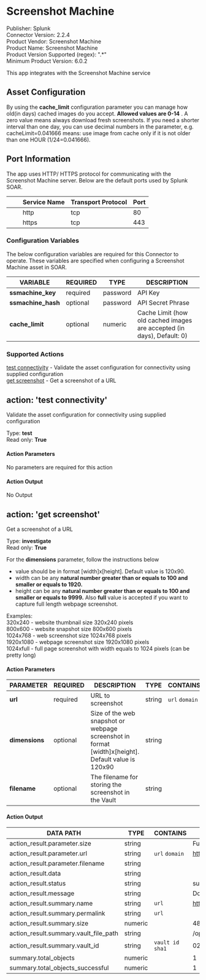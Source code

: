 [comment]: # "Auto-generated SOAR connector documentation"
# Screenshot Machine

Publisher: Splunk  
Connector Version: 2.2.4  
Product Vendor: Screenshot Machine  
Product Name: Screenshot Machine  
Product Version Supported (regex): ".\*"  
Minimum Product Version: 6.0.2  

This app integrates with the Screenshot Machine service

[comment]: # " File: README.md"
[comment]: # "  Copyright (c) 2016-2022 Splunk Inc."
[comment]: # ""
[comment]: # "  Licensed under Apache 2.0 (https://www.apache.org/licenses/LICENSE-2.0.txt)"
[comment]: # ""
## Asset Configuration

By using the **cache_limit** configuration parameter you can manage how old(in days) cached images
do you accept. **Allowed values are 0-14** . A zero value means always download fresh screenshots.
If you need a shorter interval than one day, you can use decimal numbers in the parameter, e.g.
cacheLimit=0.041666 means: use image from cache only if it is not older than one HOUR
(1/24=0.041666).

## Port Information

The app uses HTTP/ HTTPS protocol for communicating with the Screenshot Machine server. Below are
the default ports used by Splunk SOAR.

|         Service Name | Transport Protocol | Port |
|----------------------|--------------------|------|
|         http         | tcp                | 80   |
|         https        | tcp                | 443  |


### Configuration Variables
The below configuration variables are required for this Connector to operate.  These variables are specified when configuring a Screenshot Machine asset in SOAR.

VARIABLE | REQUIRED | TYPE | DESCRIPTION
-------- | -------- | ---- | -----------
**ssmachine_key** |  required  | password | API Key
**ssmachine_hash** |  optional  | password | API Secret Phrase
**cache_limit** |  optional  | numeric | Cache Limit (how old cached images are accepted (in days), Default: 0)

### Supported Actions  
[test connectivity](#action-test-connectivity) - Validate the asset configuration for connectivity using supplied configuration  
[get screenshot](#action-get-screenshot) - Get a screenshot of a URL  

## action: 'test connectivity'
Validate the asset configuration for connectivity using supplied configuration

Type: **test**  
Read only: **True**

#### Action Parameters
No parameters are required for this action

#### Action Output
No Output  

## action: 'get screenshot'
Get a screenshot of a URL

Type: **investigate**  
Read only: **True**

For the <b>dimensions</b> parameter, follow the instructions below<br> <ul> <li>value should be in format [width]x[height]. Default value is 120x90.</li><li>width can be any <b>natural number greater than or equals to 100 and smaller or equals to 1920.</b></li><li>height can be any <b>natural number greater than or equals to 100 and smaller or equals to 9999.</b> Also <b>full</b> value is accepted if you want to capture full length webpage screenshot.</li></ul>Examples:<br>320x240 - website thumbnail size 320x240 pixels<br>800x600 - website snapshot size 800x600 pixels<br>1024x768 - web screenshot size 1024x768 pixels<br>1920x1080 - webpage screenshot size 1920x1080 pixels<br>1024xfull - full page screenshot with width equals to 1024 pixels (can be pretty long)

#### Action Parameters
PARAMETER | REQUIRED | DESCRIPTION | TYPE | CONTAINS
--------- | -------- | ----------- | ---- | --------
**url** |  required  | URL to screenshot | string |  `url`  `domain` 
**dimensions** |  optional  | Size of the web snapshot or webpage screenshot in format [width]x[height]. Default value is 120x90 | string | 
**filename** |  optional  | The filename for storing the screenshot in the Vault | string | 

#### Action Output
DATA PATH | TYPE | CONTAINS | EXAMPLE VALUES
--------- | ---- | -------- | --------------
action_result.parameter.size | string |  |   Full Page  Small  Normal  Medium  Large  Tiny 
action_result.parameter.url | string |  `url`  `domain`  |   https://www.testurl.com 
action_result.parameter.filename | string |  |  
action_result.data | string |  |  
action_result.status | string |  |   success  failed 
action_result.message | string |  |   Downloaded screenshot 
action_result.summary.name | string |  `url`  |   https://www.testurl.com_screenshot.jpg 
action_result.summary.permalink | string |  `url`  |  
action_result.summary.size | numeric |  |   48692 
action_result.summary.vault_file_path | string |  |   /opt/phantom/vault/02/5a/025a0aed68c79a9dc14fa11654ed9a21d521f79e 
action_result.summary.vault_id | string |  `vault id`  `sha1`  |   025a0aed68c79a9dc14fa11654ed9a21d521f79e 
summary.total_objects | numeric |  |   1 
summary.total_objects_successful | numeric |  |   1 